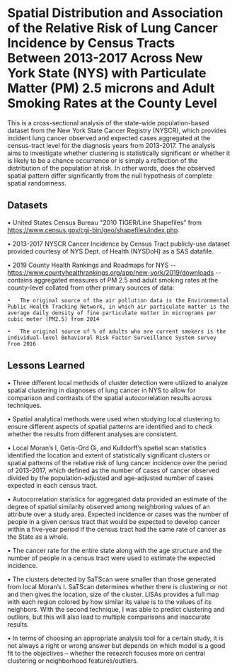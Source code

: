 # Spatial Distribution and Association of the Relative Risk of Lung Cancer Incidence by Census Tracts Between 2013-2017 Across New York State (NYS) with Particulate Matter (PM) 2.5 microns and Adult Smoking Rates at the County Level

This is a cross-sectional analysis of the state-wide population-based dataset from the New York State Cancer Registry (NYSCR), which provides incident lung cancer observed and expected cases aggregated at the census-tract level for the diagnosis years from 2013-2017. The analysis aims to investigate whether clustering is statistically significant or whether it is likely to be a chance occurrence or is simply a reflection of the distribution of the population at risk. In other words, does the observed spatial pattern differ significantly from the null hypothesis of complete spatial randomness.

## Datasets

•	United States Census Bureau "2010 TIGER/Line Shapefiles” from https://www.census.gov/cgi-bin/geo/shapefiles/index.php.

•	2013-2017 NYSCR Cancer Incidence by Census Tract publicly-use dataset provided courtesy of NYS Dept. of Health (NYSDoH) as a SAS datafile.

•	2019 County Health Rankings and Roadmaps for NYS -- https://www.countyhealthrankings.org/app/new-york/2019/downloads -- contains aggregated measures of PM 2.5 and adult smoking rates at the county-level collated from other primary sources of data: 

    •	The original source of the air pollution data is the Environmental Public Health Tracking Network, in which air particulate matter is the average daily density of fine particulate matter in micrograms per cubic meter (PM2.5) from 2014

    •	The original source of % of adults who are current smokers is the individual-level Behavioral Risk Factor Surveillance System survey from 2016

## Lessons Learned

•	Three different local methods of cluster detection were utilized to analyze spatial clustering in diagnoses of lung cancer in NYS to allow for comparison and contrasts of the spatial autocorrelation results across techniques. 

•	Spatial analytical methods were used when studying local clustering to ensure different aspects of spatial patterns are identified and to check whether the results from different analyses are consistent. 

•	Local Moran’s I, Getis-Ord Gi, and Kulldorff’s spatial scan statistics identified the location and extent of statistically significant clusters or spatial patterns of the relative risk of lung cancer incidence over the period of 2013-2017, which defined as the number of cases of cancer observed divided by the population-adjusted and age-adjusted number of cases expected in each census tract. 

•	Autocorrelation statistics for aggregated data provided an estimate of the degree of spatial similarity observed among neighboring values of an attribute over a study area. Expected incidence or cases was the number of people in a given census tract that would be expected to develop cancer within a five-year period if the census tract had the same rate of cancer as the State as a whole. 

•	The cancer rate for the entire state along with the age structure and the number of people in a census tract were used to estimate the expected incidence. 

•	The clusters detected by SaTScan were smaller than those generated from local Moran’s I. SaTScan determines whether there is clustering or not and then gives the location, size of the cluster. LISAs provides a full map with each region colored by how similar its value is to the values of its neighbors. With the second technique, I was able to predict clustering and outliers, but this will also lead to multiple comparisons and inaccurate results. 

•	In terms of choosing an appropriate analysis tool for a certain study, it is not always a right or wrong answer but depends on which model is a good fit to the objectives – whether the research focuses more on central clustering or neighborhood features/outliers. 
